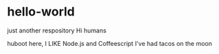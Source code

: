 # hello-world
just another respository
Hi humans

huboot here, I LIKE Node.js and Coffeescript
I've had tacos on the moon
